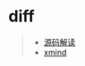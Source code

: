 # diff

> + [源码解读]((https://github.com/GarvenZhang/blog-file/blob/some-stuff/package/react/src/renderers/shared/stack/reconciler/ReactMultiChild.js))
> + [xmind](diff.xmind)

